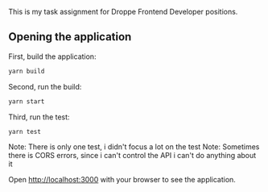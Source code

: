This is my task assignment for Droppe Frontend Developer positions.

## Opening the application

First, build the application:

```bash
yarn build
```

Second, run the build:

```bash
yarn start
```

Third, run the test:

```bash
yarn test
```

Note: There is only one test, i didn't focus a lot on the test
Note: Sometimes there is CORS errors, since i can't control the API i can't do anything about it

Open [http://localhost:3000](http://localhost:3000) with your browser to see the application.

